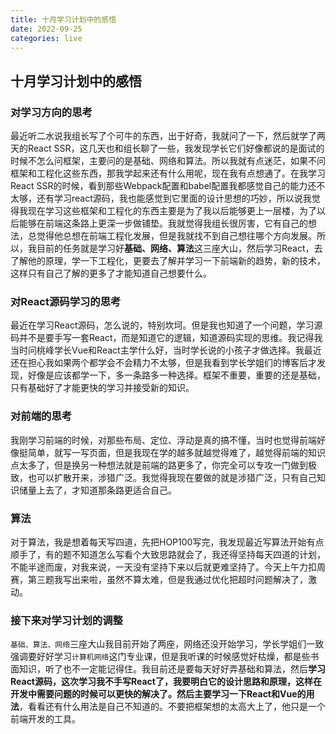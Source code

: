 ```yaml
---
title: 十月学习计划中的感悟
date: 2022-09-25
categories: live
---
```


## 十月学习计划中的感悟

### 对学习方向的思考
最近听二水说我组长写了个可牛的东西，出于好奇，我就问了一下，然后就学了两天的React SSR，这几天也和组长聊了一些，我发现学长它们好像都说的是面试的时候不怎么问框架，主要问的是基础、网络和算法。所以我就有点迷茫，如果不问框架和工程化这些东西，那我学起来还有什么用呢，现在我有点想通了。在我学习React SSR的时候，看到那些Webpack配置和babel配置我都感觉自己的能力还不太够，还有学习react源码，我也能感觉到它里面的设计思想的巧妙，所以说我觉得我现在学习这些框架和工程化的东西主要是为了我以后能够更上一层楼，为了以后能够在前端这条路上更深一步做铺垫。我就觉得我组长很厉害，它有自己的想法，总觉得他总想在前端工程化发展，但是我就找不到自己想往哪个方向发展。所以，我目前的任务就是学习好**基础、网络、算法**这三座大山，然后学习React，去了解他的原理，学一下工程化，更要去了解并学习一下前端新的趋势，新的技术，这样只有自己了解的更多了才能知道自己想要什么。

### 对React源码学习的思考
最近在学习React源码，怎么说的，特别坎坷。但是我也知道了一个问题，学习源码并不是要手写一套React，而是知道它的逻辑，知道源码实现的思维。我记得我当时问桃峰学长Vue和React主学什么好，当时学长说的小孩子才做选择。我最近还在担心我如果两个都学会不会精力不太够，但是我看到学长学姐们的博客后才发现，好像是应该都学一下，多一条路多一种选择。框架不重要，重要的还是基础，只有基础好了才能更快的学习并接受新的知识。

### 对前端的思考
我刚学习前端的时候，对那些布局、定位、浮动是真的搞不懂，当时也觉得前端好像挺简单，就写一写页面，但是我现在学的越多就越觉得难了，越觉得前端的知识点太多了，但是换另一种想法就是前端的路更多了，你完全可以专攻一门做到极致，也可以扩散开来，涉猎广泛。我觉得我现在要做的就是涉猎广泛，只有自己知识储量上去了，才知道那条路更适合自己。

### 算法
对于算法，我是想着每天写四道，先把HOP100写完，我发现最近写算法开始有点顺手了，有的题不知道怎么写看个大致思路就会了，我还得坚持每天四道的计划，不能半途而废，对我来说，一天没有坚持下来以后就更难坚持了。今天上午力扣周赛，第三题我写出来啦，虽然不算太难，但是我通过优化把超时问题解决了，激动。

### 接下来对学习计划的调整
`基础、算法、网络`三座大山我目前开始了两座，网络还没开始学习，学长学姐们一致强调要好好学习`计算机网络`这门专业课，但是我听课的时候感觉好枯燥，都是些书面知识，听了也不一定能记得住。我目前还是要每天好好弄基础和算法，然后**学习React源码，这次学习我不手写React了，我要明白它的设计思路和原理，这样在开发中需要问题的时候可以更快的解决了。**然后主要学习一下**React和Vue的用法**，看看还有什么用法是自己不知道的。不要把框架想的太高大上了，他只是一个前端开发的工具。


